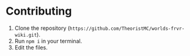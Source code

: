 # Contributing

1. Clone the repository (`https://github.com/TheoristMC/worlds-frvr-wiki.git`).
2. Run `npm i` in your terminal.
3. Edit the files.